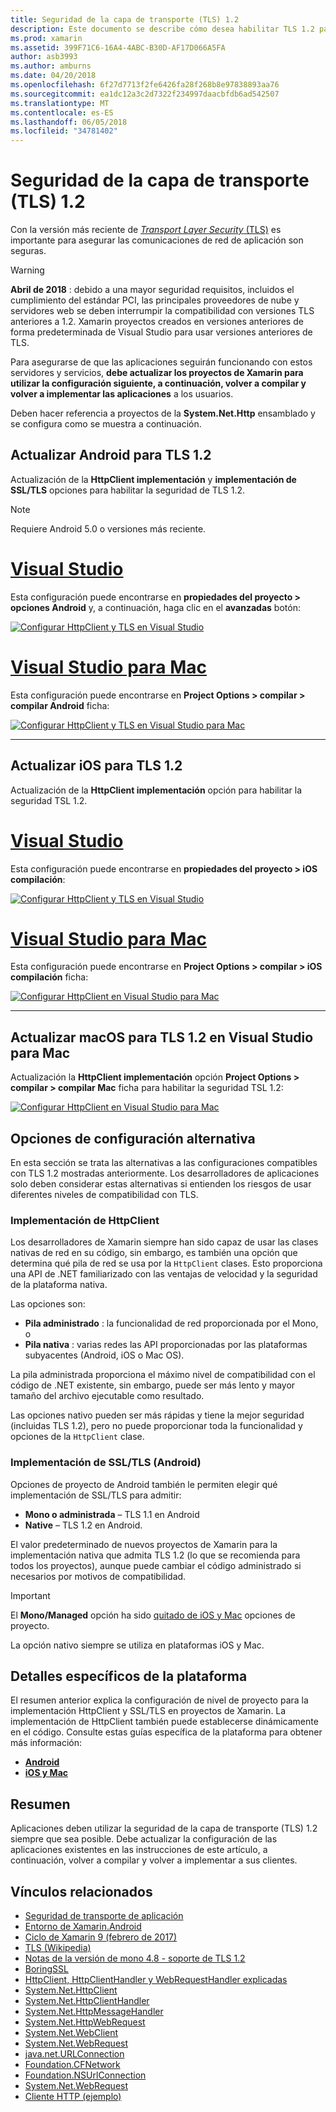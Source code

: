 ```yaml
---
title: Seguridad de la capa de transporte (TLS) 1.2
description: Este documento se describe cómo desea habilitar TLS 1.2 para los proyectos de Xamarin.iOS y Xamarin.Android, Xamarin.Mac. Muestra cómo hacer esto en 2017 de Visual Studio y Visual Studio para Mac.
ms.prod: xamarin
ms.assetid: 399F71C6-16A4-4ABC-B30D-AF17D066A5FA
author: asb3993
ms.author: amburns
ms.date: 04/20/2018
ms.openlocfilehash: 6f27d7713f2fe6426fa28f268b8e97838893aa76
ms.sourcegitcommit: ea1dc12a3c2d7322f234997daacbfdb6ad542507
ms.translationtype: MT
ms.contentlocale: es-ES
ms.lasthandoff: 06/05/2018
ms.locfileid: "34781402"
---
```

# <a name="transport-layer-security-tls-12"></a>Seguridad de la capa de transporte (TLS) 1.2

Con la versión más reciente de [ _Transport Layer Security_ (TLS)](https://en.wikipedia.org/wiki/Transport_Layer_Security) es importante para asegurar las comunicaciones de red de aplicación son seguras.

> [!WARNING]
> **Abril de 2018** : debido a una mayor seguridad requisitos, incluidos el cumplimiento del estándar PCI, las principales proveedores de nube y servidores web se deben interrumpir la compatibilidad con versiones TLS anteriores a 1.2.  Xamarin proyectos creados en versiones anteriores de forma predeterminada de Visual Studio para usar versiones anteriores de TLS.
>
> Para asegurarse de que las aplicaciones seguirán funcionando con estos servidores y servicios, **debe actualizar los proyectos de Xamarin para utilizar la configuración siguiente, a continuación, volver a compilar y volver a implementar las aplicaciones** a los usuarios.

Deben hacer referencia a proyectos de la **System.Net.Http** ensamblado y se configura como se muestra a continuación.

## <a name="update-android-to-tls-12"></a>Actualizar Android para TLS 1.2

Actualización de la **HttpClient implementación** y **implementación de SSL/TLS** opciones para habilitar la seguridad de TLS 1.2.

> [!NOTE]
> Requiere Android 5.0 o versiones más reciente.

# <a name="visual-studiotabwindows"></a>[Visual Studio](#tab/windows)

Esta configuración puede encontrarse en **propiedades del proyecto > opciones Android** y, a continuación, haga clic en el **avanzadas** botón:

[![Configurar HttpClient y TLS en Visual Studio](transport-layer-security-images/android-win-sml.png)](transport-layer-security-images/android-win.png#lightbox)

# <a name="visual-studio-for-mactabmacos"></a>[Visual Studio para Mac](#tab/macos)

Esta configuración puede encontrarse en **Project Options > compilar > compilar Android** ficha:

[![Configurar HttpClient y TLS en Visual Studio para Mac](transport-layer-security-images/android-mac-sml.png)](transport-layer-security-images/android-mac.png#lightbox)

-----

## <a name="update-ios-to-tls-12"></a>Actualizar iOS para TLS 1.2

Actualización de la **HttpClient implementación** opción para habilitar la seguridad TSL 1.2.

# <a name="visual-studiotabwindows"></a>[Visual Studio](#tab/windows)

Esta configuración puede encontrarse en **propiedades del proyecto > iOS compilación**:

[![Configurar HttpClient y TLS en Visual Studio](transport-layer-security-images/ios-win-sml.png)](transport-layer-security-images/ios-win.png#lightbox)

# <a name="visual-studio-for-mactabmacos"></a>[Visual Studio para Mac](#tab/macos)

Esta configuración puede encontrarse en **Project Options > compilar > iOS compilación** ficha:

[![Configurar HttpClient en Visual Studio para Mac](transport-layer-security-images/ios-mac-sml.png)](transport-layer-security-images/ios-mac.png#lightbox)

-----

## <a name="update-macos-to-tls-12-in-visual-studio-for-mac"></a>Actualizar macOS para TLS 1.2 en Visual Studio para Mac

Actualización la **HttpClient implementación** opción **Project Options > compilar > compilar Mac** ficha para habilitar la seguridad TSL 1.2:

[![Configurar HttpClient en Visual Studio para Mac](transport-layer-security-images/macos-mac-sml.png)](transport-layer-security-images/macos-mac.png#lightbox)

## <a name="alternative-configuration-options"></a>Opciones de configuración alternativa

En esta sección se trata las alternativas a las configuraciones compatibles con TLS 1.2 mostradas anteriormente.
Los desarrolladores de aplicaciones solo deben considerar estas alternativas si entienden los riesgos de usar diferentes niveles de compatibilidad con TLS.

### <a name="httpclient-implementation"></a>Implementación de HttpClient

Los desarrolladores de Xamarin siempre han sido capaz de usar las clases nativas de red en su código, sin embargo, es también una opción que determina qué pila de red se usa por la `HttpClient` clases. Esto proporciona una API de .NET familiarizado con las ventajas de velocidad y la seguridad de la plataforma nativa.

Las opciones son:

- **Pila administrado** : la funcionalidad de red proporcionada por el Mono, o
- **Pila nativa** : varias redes las API proporcionadas por las plataformas subyacentes (Android, iOS o Mac OS).

La pila administrada proporciona el máximo nivel de compatibilidad con el código de .NET existente, sin embargo, puede ser más lento y mayor tamaño del archivo ejecutable como resultado.

Las opciones nativo pueden ser más rápidas y tiene la mejor seguridad (incluidas TLS 1.2), pero no puede proporcionar toda la funcionalidad y opciones de la `HttpClient` clase.

### <a name="ssltls-implementation-android"></a>Implementación de SSL/TLS (Android)

Opciones de proyecto de Android también le permiten elegir qué implementación de SSL/TLS para admitir:

- **Mono o administrada** – TLS 1.1 en Android
- **Native** – TLS 1.2 en Android.

El valor predeterminado de nuevos proyectos de Xamarin para la implementación nativa que admita TLS 1.2 (lo que se recomienda para todos los proyectos), aunque puede cambiar el código administrado si necesarios por motivos de compatibilidad.

> [!IMPORTANT]
> El **Mono/Managed** opción ha sido [quitado de iOS y Mac](https://developer.xamarin.com/releases/ios/xamarin.ios_10/xamarin.ios_10.8/) opciones de proyecto.
>
> La opción nativo siempre se utiliza en plataformas iOS y Mac.

## <a name="platform-specific-details"></a>Detalles específicos de la plataforma

El resumen anterior explica la configuración de nivel de proyecto para la implementación HttpClient y SSL/TLS en proyectos de Xamarin. La implementación de HttpClient también puede establecerse dinámicamente en el código. Consulte estas guías específica de la plataforma para obtener más información:

- [**Android**](~/android/app-fundamentals/http-stack.md)
- [**iOS y Mac**](~/cross-platform/macios/http-stack.md)


## <a name="summary"></a>Resumen

Aplicaciones deben utilizar la seguridad de la capa de transporte (TLS) 1.2 siempre que sea posible.
Debe actualizar la configuración de las aplicaciones existentes en las instrucciones de este artículo, a continuación, volver a compilar y volver a implementar a sus clientes.

## <a name="related-links"></a>Vínculos relacionados

- [Seguridad de transporte de aplicación](~/ios/app-fundamentals/ats.md)
- [Entorno de Xamarin.Android](~/android/deploy-test/environment.md)
- [Ciclo de Xamarin 9 (febrero de 2017)](https://releases.xamarin.com/stable-release-cycle-9/)
- [TLS (Wikipedia)](https://en.wikipedia.org/wiki/Transport_Layer_Security)
- [Notas de la versión de mono 4.8 - soporte de TLS 1.2](http://www.mono-project.com/docs/about-mono/releases/4.8.0/#tls-12-support)
- [BoringSSL](https://boringssl.googlesource.com/boringssl/)
- [HttpClient, HttpClientHandler y WebRequestHandler explicadas](https://blogs.msdn.microsoft.com/henrikn/2012/08/07/httpclient-httpclienthandler-and-webrequesthandler-explained/)
- [System.Net.HttpClient](https://msdn.microsoft.com/library/system.net.http.httpclient(v=vs.118).aspx)
- [System.Net.HttpClientHandler](https://msdn.microsoft.com/library/system.net.http.httpclienthandler(v=vs.118).aspx)
- [System.Net.HttpMessageHandler](https://msdn.microsoft.com/library/system.net.http.httpmessagehandler(v=vs.118).aspx)
- [System.Net.HttpWebRequest](https://msdn.microsoft.com/library/system.net.httpwebrequest(v=vs.110).aspx)
- [System.Net.WebClient](https://msdn.microsoft.com/library/system.net.webclient(v=vs.110).aspx)
- [System.Net.WebRequest](https://msdn.microsoft.com/library/system.net.webrequest(v=vs.110).aspx)
- [java.net.URLConnection](http://developer.android.com/reference/java/net/URLConnection.html)
- [Foundation.CFNetwork](https://developer.xamarin.com/api/type/CoreFoundation.CFNetwork/)
- [Foundation.NSUrlConnection](https://developer.xamarin.com/api/type/Foundation.NSUrlConnection/)
- [System.Net.WebRequest](https://msdn.microsoft.com/library/system.net.webrequest(v=vs.110).aspx)
- [Cliente HTTP (ejemplo)](https://developer.xamarin.com/samples/monotouch/HttpClient/)
